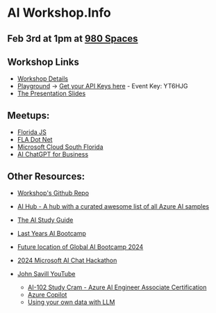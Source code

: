 <link rel='stylesheet' href='https://cdn.jsdelivr.net/gh/kognise/water.css@latest/dist/dark.min.css'>

# AI Workshop.Info 
## Feb 3rd at 1pm at [980 Spaces](https://maps.app.goo.gl/oF877cyzqfM1YZeG7)

## Workshop Links
- [Workshop Details](https://workshop.globalai.community/)
- [Playground](https://playground.globalai.community/) -> [Get your API Keys here](https://workshop-key.globalai.community/) - Event Key: YT6HJG 
- [The Presentation Slides](https://docs.google.com/presentation/d/12PlwRj_HyTucpfRUwe6mEf7pN6nXSe8NvZoKBNNDEEo/edit?usp=sharing)


## Meetups:
- [Florida JS](https://meetup.com/floridajs)
- [FLA Dot Net](https://meetup.com/fladotnet)
- [Microsoft Cloud South Florida](https://meetup.com/mcsfug)
- [AI ChatGPT for Business](https://meetup.com/boca-area-ai-chatgpt-for-business/)


## Other Resources:
- [Workshop's Github Repo](https://github.com/GlobalAICommunity/AzureOpenAIService-Workshop?tab=readme-ov-file)

- [AI Hub - A hub with a curated awesome list of all Azure AI samples](https://github.com/Azure-Samples/azure-ai)

- [The AI Study Guide](https://techcommunity.microsoft.com/t5/ai-azure-ai-services-blog/the-ai-study-guide-azure-s-top-free-resources-for-learning/ba-p/4036890)

- [Last Years AI Bootcamp](https://aiworkshop.moo.com/aibootcamp/)
- [Future location of Global AI Bootcamp 2024](https://github.com/GlobalAICommunity/global-ai-bootcamp-2024)
- [2024 Microsoft AI Chat Hackathon](https://github.com/microsoft/AI-Chat-App-Hack#hack-together-the-ai-chat-app-hack)

- [John Savill YouTube]([https://www.youtube.com/watch?v=I7fdWafTcPY](https://www.youtube.com/@NTFAQGuy))
  - [AI-102 Study Cram - Azure AI Engineer Associate Certification](https://www.youtube.com/watch?v=I7fdWafTcPY)    
  - [Azure Copilot](https://youtu.be/-qZZnwgb2ss)
  - [Using your own data with LLM](https://youtu.be/D8N44J5-6TM)
